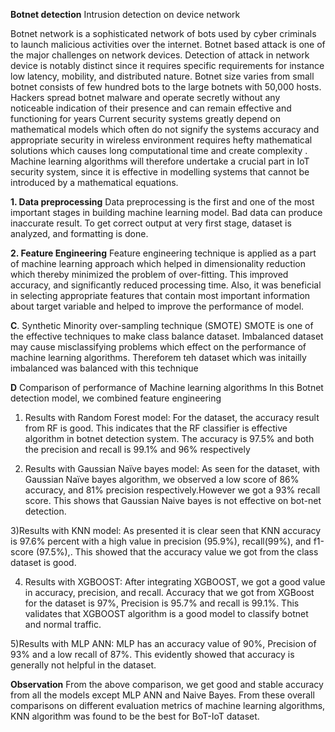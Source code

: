 **Botnet detection**
Intrusion detection on device network 

Botnet network is a sophisticated network of bots used
by cyber criminals to launch malicious activities over the
internet. Botnet based attack is one of the major challenges
on network devices. Detection of attack in network device is notably distinct
since it requires specific requirements for instance low
latency, mobility, and distributed nature. Botnet size varies
from small botnet consists of few hundred bots to the large
botnets with 50,000 hosts. Hackers spread botnet malware
and operate secretly without any noticeable indication of their
presence and can remain effective and functioning for years
Current security systems greatly depend on mathematical
models which often do not signify the systems accuracy and
appropriate security in wireless environment requires hefty
mathematical solutions which causes long computational time
and create complexity . Machine learning algorithms will
therefore undertake a crucial part in IoT security system, since
it is effective in modelling systems that cannot be introduced
by a mathematical equations.

**1. Data preprocessing**
Data preprocessing is the first and one of the most important
stages in building machine learning model. Bad data can
produce inaccurate result. To get correct output at very first
stage, dataset is analyzed, and formatting is done. 

**2. Feature Engineering**
Feature engineering technique is applied as a part of
machine learning approach which helped in dimensionality
reduction which thereby minimized the problem of over-fitting.
This improved accuracy, and significantly reduced processing
time. Also, it was beneficial in selecting appropriate features
that contain most important information about target variable
and helped to improve the performance of model.

**C**. Synthetic Minority over-sampling technique (SMOTE)
SMOTE is one of the effective techniques to make class
balance dataset. Imbalanced dataset may cause misclassifying
problems which effect on the performance of machine learning
algorithms. Thereforem teh dataset which was initailly imbalanced was balanced with this technique


**D** Comparison of performance of Machine learning algorithms
In this Botnet detection model, we combined feature engineering

1) Results with Random Forest  model:  For
the dataset, the accuracy result from RF is good.
This indicates that the RF classifier is effective algorithm in
botnet detection system. The accuracy is 97.5% and both the precision and recall  is 99.1% and 96% respectively 

2) Results with Gaussian Naïve bayes model: As seen for the dataset, with Gaussian Naïve bayes
algorithm, we observed  a low score of 86% accuracy,
and  81% precision respectively.However we got a 93% recall score.
This shows that Gaussian Naive bayes is not effective on bot-net detection.

3)Results with KNN model: As presented it is clear
seen that KNN accuracy is 97.6% percent with a high  value in
precision (95.9%), recall(99%),  and f1-score (97.5%),. This showed
that the accuracy value we got from the class 
dataset is good.

4) Results with XGBOOST: After integrating XGBOOST, we
got a good value in  accuracy, precision, and recall.
 Accuracy that we got from XGBoost for the dataset is 97%, Precision is 95.7% and recall is 99.1%. This validates that XGBOOST  algorithm is a good model to
classify botnet and normal traffic.

5)Results with MLP ANN: MLP has an accuracy value of 90%, Precision of 93% and a low recall of 87%. This
evidently showed that accuracy is generally not helpful in the dataset.


**Observation**
From the above comparison, we get good and stable accuracy from all the models except MLP ANN and Naive Bayes. From
these overall comparisons on different evaluation metrics of
machine learning algorithms, KNN algorithm was found to be
the best for BoT-IoT dataset.







